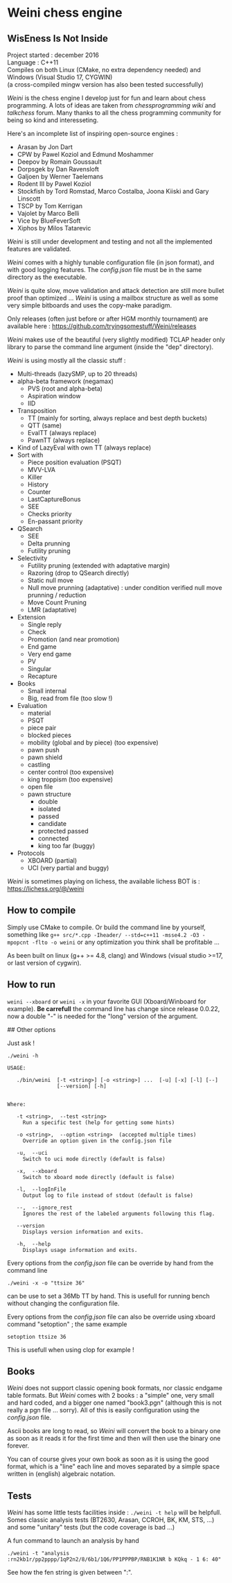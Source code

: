 # Weini chess engine  
## WisEness Is Not Inside  

Project started : december 2016  
Language : C++11  
Compiles on both Linux (CMake, no extra dependency needed) and Windows (Visual Studio 17, CYGWIN)  
(a cross-compiled mingw version has also been tested successfully)

*Weini* is the chess engine I develop just for fun and learn about chess programming.
A lots of ideas are taken from _chessprogramming wiki_ and _talkchess_ forum. 
Many thanks to all the chess programming community for being so kind and interesseting.

Here's an incomplete list of inspiring open-source engines :
* Arasan by Jon Dart
* CPW by Pawel Koziol and Edmund Moshammer
* Deepov by Romain Goussault 
* Dorpsgek by Dan Ravensloft
* Galjoen by Werner Taelemans
* Rodent III by Pawel Koziol
* Stockfish by Tord Romstad, Marco Costalba, Joona Kiiski and Gary Linscott
* TSCP by Tom Kerrigan
* Vajolet by Marco Belli
* Vice by BlueFeverSoft
* Xiphos by Milos Tatarevic

*Weini* is still under development and testing and not all the implemented features are validated.

*Weini* comes with a highly tunable configuration file (in json format), and with good logging features. 
The *config.json* file must be in the same directory as the executable.

*Weini* is quite slow, move validation and attack detection are still more bullet proof than optimized ... *Weini* is using a mailbox structure as well as some very simple bitboards and uses the copy-make paradigm.

Only releases (often just before or after HGM monthly tournament) are available here : https://github.com/tryingsomestuff/Weini/releases

*Weini* makes use of the beautiful (very slightly modified) TCLAP header only library to parse the command line argument (inside the "dep" directory).

*Weini* is using mostly all the classic stuff :

* Multi-threads (lazySMP, up to 20 threads)
* alpha-beta framework (negamax)  
    * PVS (root and alpha-beta)  
    * Aspiration window  
    * IID  
* Transposition
    * TT (mainly for sorting, always replace and best depth buckets)  
    * QTT (same)  
    * EvalTT (always replace)
    * PawnTT (always replace)
* Kind of LazyEval with own TT (always replace)  
* Sort with  
    * Piece position evaluation (PSQT)  
    * MVV-LVA  
    * Killer  
    * History  
    * Counter  
    * LastCaptureBonus  
    * SEE  
    * Checks priority  
    * En-passant priority  
* QSearch   
    * SEE  
    * Delta prunning  
    * Futility pruning  
* Selectivity
    * Futility pruning (extended with adaptative margin)  
    * Razoring (drop to QSearch directly)  
    * Static null move
    * Null move prunning (adaptative) : under condition verified null move prunning / reduction  
    * Move Count Pruning  
    * LMR (adaptative)  
* Extension  
    * Single reply  
    * Check  
    * Promotion (and near promotion)  
    * End game  
    * Very end game  
    * PV  
    * Singular  
    * Recapture  
* Books  
    * Small internal  
    * Big, read from file (too slow !)  
* Evaluation  
    * material  
    * PSQT 
    * piece pair  
    * blocked pieces
    * mobility (global and by piece) (too expensive)  
    * pawn push  
    * pawn shield  
    * castling  
    * center control (too expensive)  
    * king troppism (too expensive)  
    * open file  
    * pawn structure  
        * double  
        * isolated  
        * passed  
        * candidate  
        * protected passed  
        * connected  
        * king  too far (buggy)  
* Protocols
    * XBOARD (partial)  
    * UCI (very partial and buggy)  

*Weini* is sometimes playing on lichess, the available lichess BOT is : https://lichess.org/@/weini

## How to compile

Simply use CMake to compile. Or build the command line by yourself, something like `g++ src/*.cpp -Iheader/ --std=c++11 -msse4.2 -O3 -mpopcnt -flto -o weini` or any optimization you think shall be profitable ...

As been built on linux (g++ >= 4.8, clang) and Windows (visual studio >=17, or last version of cygwin).

## How to run

`weini --xboard` or `weini -x` in your favorite GUI (Xboard/Winboard for example).
**Be carrefull** the command line has change since release 0.0.22, now a double "-" is needed for the "long" version of the argument. 

## Other options

Just ask !

```
./weini -h

USAGE: 

   ./bin/weini  [-t <string>] [-o <string>] ...  [-u] [-x] [-l] [--]
                [--version] [-h]


Where: 

   -t <string>,  --test <string>
     Run a specific test (help for getting some hints)

   -o <string>,  --option <string>  (accepted multiple times)
     Override an option given in the config.json file

   -u,  --uci
     Switch to uci mode directly (default is false)

   -x,  --xboard
     Switch to xboard mode directly (default is false)

   -l,  --logInFile
     Output log to file instead of stdout (default is false)

   --,  --ignore_rest
     Ignores the rest of the labeled arguments following this flag.

   --version
     Displays version information and exits.

   -h,  --help
     Displays usage information and exits.
```

Every options from the *config.json* file can be override by hand from the command line

`./weini -x -o "ttsize 36"`

can be use to set a 36Mb TT by hand. This is usefull for running bench without changing the configuration file.

Every options from the *config.json* file can also be override using xboard command "setoption" ; the same example

`setoption ttsize 36`

This is usefull when using clop for example !

## Books

*Weini* does not support classic opening book formats, nor classic endgame table formats.
But *Weini* comes with 2 books : a "simple" one, very small and hard coded, and a bigger one named "book3.pgn" (although this is not really a pgn file ... sorry). All of this is easily configuration using the *config.json* file.

Ascii books are long to read, so *Weini* will convert the book to a binary one as soon as it reads it for the first time and then will then use the binary one forever.

You can of course gives your own book as soon as it is using the good format, which is a "line" each line and moves separated by a simple space written in (english) algebraic notation.

## Tests

*Weini* has some little tests facilities inside : `./weini -t help` will be helpfull. Somes classic analysis tests (BT2630, Arasan, CCROH, BK, KM, STS, ...) and some "unitary" tests (but the code coverage is bad ...)

A fun command to launch an analysis by hand

`./weini -t "analysis :rn2kb1r/pp2pppp/1qP2n2/8/6b1/1Q6/PP1PPPBP/RNB1K1NR b KQkq - 1 6: 40"`

See how the fen string is given between ":".



